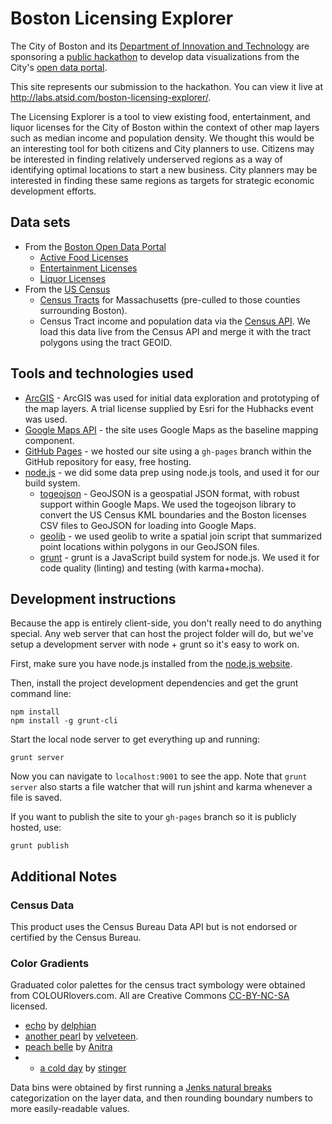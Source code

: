 # Boston Licensing Explorer

The City of Boston and its [Department of Innovation and Technology](http://www.cityofboston.gov/DoIT/) are sponsoring a [public hackathon](http://hubhacks2.challengepost.com/) to develop data visualizations from the City's [open data portal](https://data.cityofboston.gov/).

This site represents our submission to the hackathon. You can view it live at http://labs.atsid.com/boston-licensing-explorer/.

The Licensing Explorer is a tool to view existing food, entertainment, and liquor licenses for the City of Boston within the context of other map layers such as median income and population density. We thought this would be an interesting tool for both citizens and City planners to use. Citizens may be interested in finding relatively underserved regions as a way of identifying optimal locations to start a new business. City planners may be interested in finding these same regions as targets for strategic economic development efforts.

## Data sets
* From the [Boston Open Data Portal](https://data.cityofboston.gov/)
  * [Active Food Licenses](https://data.cityofboston.gov/Permitting/Active-Food-Establishment-Licenses/gb6y-34cq)
  * [Entertainment Licenses](https://data.cityofboston.gov/Permitting/Entertainment-Licenses/qq8y-k3gp)
  * [Liquor Licenses](https://data.cityofboston.gov/dataset/Liquor-Licenses/hda6-fnsh)
* From the [US Census](http://www.census.gov/)
  * [Census Tracts](http://www.census.gov/geo/maps-data/data/kml/kml_tracts.html) for Massachusetts (pre-culled to those counties surrounding Boston).
  * Census Tract income and population data via the [Census API](http://api.census.gov/data/2013/acs5). We load this data live from the Census API and merge it with the tract polygons using the tract GEOID.

## Tools and technologies used

* [ArcGIS](http://www.arcgis.com/features/) - ArcGIS was used for initial data exploration and prototyping of the map layers. A trial license supplied by Esri for the Hubhacks event was used.
* [Google Maps API](https://developers.google.com/maps/documentation/javascript/tutorial) - the site uses Google Maps as the baseline mapping component.
* [GitHub Pages](https://pages.github.com/) - we hosted our site using a `gh-pages` branch within the GitHub repository for easy, free hosting.
* [node.js](https://nodejs.org/) - we did some data prep using node.js tools, and used it for our build system.
  * [togeojson](https://github.com/mapbox/togeojson) - GeoJSON is a geospatial JSON format, with robust support within Google Maps. We used the togeojson library to convert the US Census KML boundaries and the Boston licenses CSV files to GeoJSON for loading into Google Maps.
  * [geolib](https://github.com/manuelbieh/Geolib) - we used geolib to write a spatial join script that summarized point locations within polygons in our GeoJSON files.
  * [grunt](http://gruntjs.com/) - grunt is a JavaScript build system for node.js. We used it for code quality (linting) and testing (with karma+mocha).

## Development instructions

Because the app is entirely client-side, you don't really need to do anything special. Any web server that can host the project folder will do, but we've setup a development server with node + grunt so it's easy to work on.

First, make sure you have node.js installed from the [node.js website](https://nodejs.org/download/).

Then, install the project development dependencies and get the grunt command line:

    npm install
    npm install -g grunt-cli

Start the local node server to get everything up and running:

    grunt server

Now you can navigate to `localhost:9001` to see the app. Note that `grunt server` also starts a file watcher that will run jshint and karma whenever a file is saved.

If you want to publish the site to your `gh-pages` branch so it is publicly hosted, use:

    grunt publish

## Additional Notes

### Census Data

This product uses the Census Bureau Data API but is not endorsed or certified by the Census Bureau.

### Color Gradients

Graduated color palettes for the census tract symbology were obtained from COLOURlovers.com. All are Creative Commons [CC-BY-NC-SA](http://creativecommons.org/licenses/by-nc-sa/3.0/) licensed.

* [echo](http://www.colourlovers.com/palette/84571/echo) by [delphian](http://www.colourlovers.com/lover/delphian/loveNote)
* [another pearl](http://www.colourlovers.com/palette/114453/another_pearl) by [velveteen](http://www.colourlovers.com/lover/velveteen/loveNote).
* [peach belle](http://www.colourlovers.com/palette/16580/%3C3_peachbelle) by [Anitra](http://www.colourlovers.com/lover/Anitra/loveNote)
* * [a cold day](http://www.colourlovers.com/palette/24741/a_cold_day) by [stinger](http://www.colourlovers.com/lover/stinger/loveNote)

Data bins were obtained by first running a [Jenks natural breaks](http://en.wikipedia.org/wiki/Jenks_natural_breaks_optimization)
categorization on the layer data, and then rounding boundary numbers to more easily-readable values.
